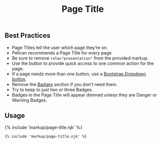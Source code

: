 ﻿---
title: Page Title
summary: The Page Title block explains the purpose of a page.
tags: components
layout: guide
eleventyNavigation:
  key: Page Title
  parent: Components
  order: 230
  excerpt: The Page Title block explains the purpose of a page.
  img: /img/illustrations/illus-page-title.svg
---

## Best Practices

- Page Titles tell the user which page they’re on.
- Pelican recommends a Page Title for every page.
- Be sure to remove `role="presentation"` from the provided markup.
- Use the button to provide quick access to one common action for the page.
- If a page needs more than one button, use a [Bootstrap Dropdown button](https://getbootstrap.com/docs/5.2/components/dropdowns/#single-button).
- Remove the [Badges](/components/badges/) section if you don’t need them.
- Try to keep to just two or three Badges.
- Badges in the Page Title will appear dimmed unless they are Danger or Warning Badges.

## Usage

{% include 'markup/page-title.njk' %}

``` html
{% include 'markup/page-title.njk' %}
```
